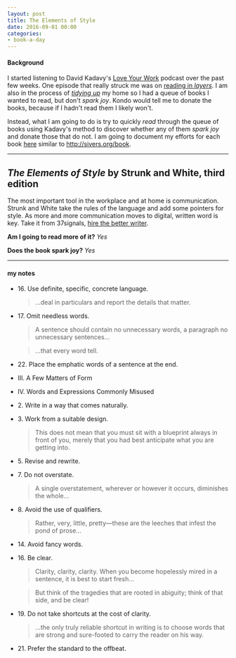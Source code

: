 ```yaml
---
layout: post
title: The Elements of Style
date: 2016-09-01 00:00
categories:
- book-a-day
---
```


#### Background
I started listening to David Kadavy's [Love Your Work][lyw] podcast over the past few weeks. One episode that really struck me was on [reading in _layers_][layers]. I am also in the process of [_tidying up_][tidy] my home so I had a queue of books I wanted to read, but don't _spark joy_. Kondo would tell me to donate the books, because if I hadn't read them I likely won't.

[lyw]: http://kadavy.net/blog/archive/podcast/
[layers]: http://kadavy.net/blog/posts/love-your-work-episode-12-stop-reading-books-straight-through-start-reading-in-layers/
[tidy]: http://www.worldcat.org/title/life-changing-magic-of-tidying-up-the-japanese-art-of-decluttering-and-organizing/oclc/879469400

Instead, what I am going to do is try to quickly _read_ through the queue of books using Kadavy's method to discover whether any of them _spark joy_ and donate those that do not. I am going to document my efforts for each book [here] similar to <http://sivers.org/book>.

[here]: /book

---

## _The Elements of Style_ by Strunk and White, third edition

The most important tool in the workplace and at home is communication. Strunk and White take the rules of the language and add some pointers for style. As more and more communication moves to digital, written word is key. Take it from 37signals, [hire the better writer][hire].

[hire]: https://signalvnoise.com/archives2/hiring_tip.php

**Am I going to read more of it?** _Yes_

**Does the book spark joy?** _Yes_

---

#### my notes

* 16\. Use definite, specific, concrete language.

    > ...deal in particulars and report the details that matter.

* 17\. Omit needless words.

    > A sentence should contain no unnecessary words, a paragraph no unnecessary sentences...

    > ...that every word tell.

* 22\. Place the emphatic words of a sentence at the end.

* III. A Few Matters of Form

* IV. Words and Expressions Commonly Misused

* 2\. Write in a way that comes naturally.

* 3\. Work from a suitable design.

    > This does not mean that you must sit with a blueprint always in front of you, merely that you had best anticipate what you are getting into.

* 5\. Revise and rewrite.

* 7\. Do not overstate.

    > A single overstatement, wherever or however it occurs, diminishes the whole...

* 8\. Avoid the use of qualifiers.

    > Rather, very, little, pretty&mdash;these are the leeches that infest the pond of prose...

* 14\. Avoid fancy words.

* 16\. Be clear.

    > Clarity, clarity, clarity. When you become hopelessly mired in a sentence, it is best to start fresh...

    > But think of the tragedies that are rooted in abiguity; think of that side, and be clear!

* 19\. Do not take shortcuts at the cost of clarity.

    > ...the only truly reliable shortcut in writing is to choose words that are strong and sure-footed to carry the reader on his way.

* 21\. Prefer the standard to the offbeat.
